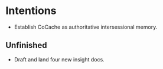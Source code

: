 # Intentions
- Establish CoCache as authoritative intersessional memory.

## Unfinished
- Draft and land four new insight docs.
